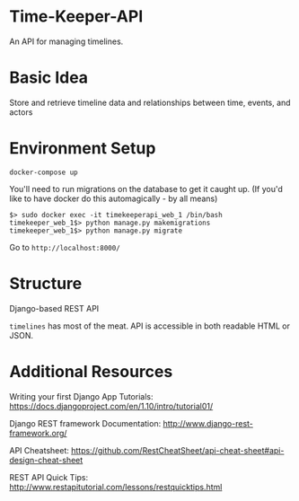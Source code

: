 # Time-Keeper-API
An API for managing timelines.

# Basic Idea
Store and retrieve timeline data and relationships between time, events, and actors

# Environment Setup
`docker-compose up`

You'll need to run migrations on the database to get it caught up.
(If you'd like to have docker do this automagically - by all means)
```
$> sudo docker exec -it timekeeperapi_web_1 /bin/bash
timekeeper_web_1$> python manage.py makemigrations
timekeeper_web_1$> python manage.py migrate
```

Go to `http://localhost:8000/`

# Structure
Django-based REST API

`timelines` has most of the meat. API is accessible in both readable HTML or JSON.

# Additional Resources
Writing your first Django App Tutorials: https://docs.djangoproject.com/en/1.10/intro/tutorial01/

Django REST framework Documentation: http://www.django-rest-framework.org/

API Cheatsheet: https://github.com/RestCheatSheet/api-cheat-sheet#api-design-cheat-sheet

REST API Quick Tips: http://www.restapitutorial.com/lessons/restquicktips.html
